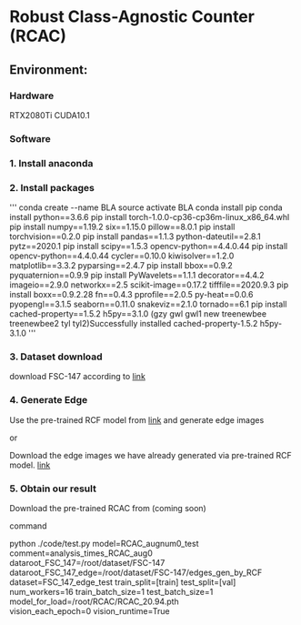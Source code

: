 # Robust Class-Agnostic Counter (RCAC)

## Environment:
### Hardware
RTX2080Ti CUDA10.1 
### Software

### 1. Install anaconda

### 2. Install packages

'''
conda create --name BLA 
source activate BLA
conda install pip
conda install python==3.6.6
pip install torch-1.0.0-cp36-cp36m-linux_x86_64.whl
pip install numpy==1.19.2 six==1.15.0 pillow==8.0.1
pip install torchvision==0.2.0
pip install pandas==1.1.3 python-dateutil==2.8.1 pytz==2020.1
pip install scipy==1.5.3 opencv-python==4.4.0.44
pip install opencv-python==4.4.0.44 cycler==0.10.0 kiwisolver==1.2.0 matplotlib==3.3.2 pyparsing==2.4.7
pip install bbox==0.9.2 pyquaternion==0.9.9
pip install PyWavelets==1.1.1 decorator==4.4.2 imageio==2.9.0 networkx==2.5 scikit-image==0.17.2 tifffile==2020.9.3
pip install boxx==0.9.2.28 fn==0.4.3 pprofile==2.0.5 py-heat==0.0.6 pyopengl==3.1.5 seaborn==0.11.0 snakeviz==2.1.0 tornado==6.1
pip install cached-property==1.5.2 h5py==3.1.0  (gzy gwl gwl1 new treenewbee treenewbee2 tyl tyl2)Successfully installed cached-property-1.5.2 h5py-3.1.0
'''
### 3. Dataset download

download FSC-147 according to [link](https://github.com/cvlab-stonybrook/LearningToCountEverything) 

### 4. Generate Edge

Use the pre-trained RCF model from [link](https://github.com/meteorshowers/RCF-pytorch) and generate edge images 

or 

Download the edge images we have already generated via pre-trained RCF model. [link]()

### 5. Obtain our result

Download the pre-trained RCAC from (coming soon)


command

python ./code/test.py model=RCAC_augnum0_test comment=analysis_times_RCAC_aug0 \
dataroot_FSC_147=/root/dataset/FSC-147 dataroot_FSC_147_edge=/root/dataset/FSC-147/edges_gen_by_RCF \
dataset=FSC_147_edge_test train_split=[train] test_split=[val] \
num_workers=16 train_batch_size=1 test_batch_size=1 \
model_for_load=/root/RCAC/RCAC_20.94.pth \
vision_each_epoch=0 vision_runtime=True


